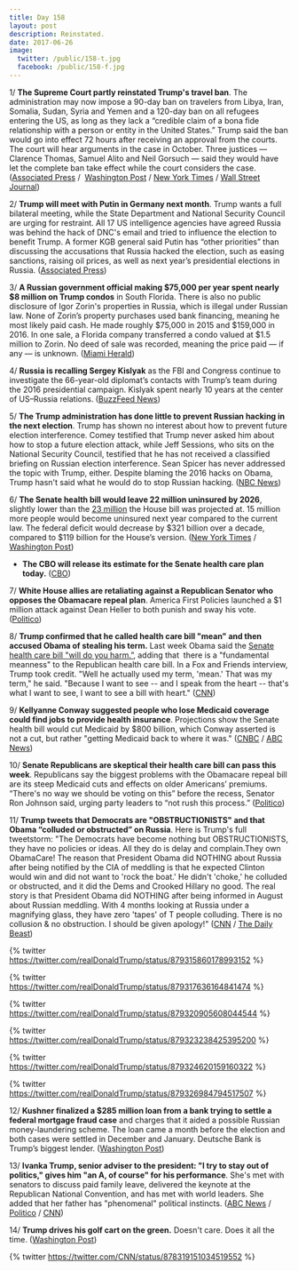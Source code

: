```yaml
---
title: Day 158
layout: post
description: Reinstated.
date: 2017-06-26
image:
  twitter: /public/158-t.jpg
  facebook: /public/158-f.jpg
---
```


1/ **The Supreme Court partly reinstated Trump's travel ban**. The administration may now impose a 90-day ban on travelers from Libya, Iran, Somalia, Sudan, Syria and Yemen and a 120-day ban on all refugees entering the US, as long as they lack a “credible claim of a bona fide relationship with a person or entity in the United States.” Trump said the ban would go into effect 72 hours after receiving an approval from the courts. The court will hear arguments in the case in October. Three justices — Clarence Thomas, Samuel Alito and Neil Gorsuch — said they would have let the complete ban take effect while the court considers the case. ([Associated Press](https://apnews.com/9c78ee01f1ab45ffba852974fb229487) /  [Washington Post](https://www.washingtonpost.com/politics/courts_law/supreme-court-allows-limited-version-of-trumps-travel-ban-to-take-effect-will-consider-case-in-fall/2017/06/26/97afa314-573e-11e7-b38e-35fd8e0c288f_story.html) / [New York Times](https://www.nytimes.com/2017/06/26/us/politics/supreme-court-trump-travel-ban-case.html) / [Wall Street Journal](https://www.wsj.com/articles/supreme-court-allows-implementation-of-most-of-trump-travel-ban-1498487727))

2/ **Trump will meet with Putin in Germany next month**. Trump wants a full bilateral meeting, while the State Department and National Security Council are urging for restraint. All 17 US intelligence agencies have agreed Russia was behind the hack of DNC's email and tried to influence the election to benefit Trump. A former KGB general said Putin has “other priorities” than discussing the accusations that Russia hacked the election, such as easing sanctions, raising oil prices, as well as next year’s presidential elections in Russia. ([Associated Press](https://apnews.com/a39de0185d6844bfb0c4009b22791252))

3/ **A Russian government official making $75,000 per year spent nearly $8 million on Trump condos** in South Florida. There is also no public disclosure of Igor Zorin's properties in Russia, which is illegal under Russian law. None of Zorin’s property purchases used bank financing, meaning he most likely paid cash. He made roughly $75,000 in 2015 and $159,000 in 2016. In one sale, a Florida company transferred a condo valued at $1.5 million to Zorin. No deed of sale was recorded, meaning the price paid — if any — is unknown. ([Miami Herald](http://www.miamiherald.com/news/local/community/miami-dade/article157640179.html))

4/ **Russia is recalling Sergey Kislyak** as the FBI and Congress continue to investigate the 66-year-old diplomat’s contacts with Trump’s team during the 2016 presidential campaign. Kislyak spent nearly 10 years at the center of US–Russia relations. ([BuzzFeed News](https://www.buzzfeed.com/johnhudson/moscow-is-finally-recalling-russian-ambassador-sergey))

5/ **The Trump administration has done little to prevent Russian hacking in the next election**. Trump has shown no interest about how to prevent future election interference. Comey testified that Trump never asked him about how to stop a future election attack, while Jeff Sessions, who sits on the National Security Council, testified that he has not received a classified briefing on Russian election interference. Sean Spicer has never addressed the topic with Trump, either. Despite blaming the 2016 hacks on Obama, Trump hasn't said what he would do to stop Russian hacking. ([NBC News](http://www.nbcnews.com/politics/elections/trump-white-house-has-taken-little-action-stop-next-election-n776116))

6/ **The Senate health bill would leave 22 million uninsured by 2026**, slightly lower than the [23 million](https://whatthefuckjusthappenedtoday.com/2017/05/24/Day-125/#10-the-house-health-care-bill-would) the House bill was projected at. 15 million more people would become uninsured next year compared to the current law. The federal deficit would decrease by $321 billion over a decade, compared to $119 billion for the House’s version. ([New York Times](https://www.nytimes.com/2017/06/26/us/politics/senate-health-care-bill-republican.html) / [Washington Post](https://www.washingtonpost.com/national/health-science/imminent-cbo-report-could-prove-pivotal-for-senate-republicans-health-care-bill/2017/06/26/cb8d61e2-59f7-11e7-a9f6-7c3296387341_story.html))

* **The CBO will release its estimate for the Senate health care plan today.** ([CBO](https://www.cbo.gov/publication/52850))

7/ **White House allies are retaliating against a Republican Senator who opposes the Obamacare repeal plan**. America First Policies launched a $1 million attack against Dean Heller to both punish and sway his vote. ([Politico](http://www.politico.com/story/2017/06/25/trump-heller-health-care-obamacare-239941))

8/ **Trump confirmed that he called health care bill "mean" and then accused Obama of stealing his term.** Last week Obama said the [Senate health care bill "will do you harm.”](https://whatthefuckjusthappenedtoday.com/2017/06/22/Day-154/#2-obama-said-the-senate-health-care), adding that  there is a "fundamental meanness" to the Republican health care bill. In a Fox and Friends interview, Trump took credit. "Well he actually used my term, 'mean.' That was my term," he said. "Because I want to see -- and I speak from the heart -- that's what I want to see, I want to see a bill with heart." ([CNN](http://www.cnn.com/2017/06/25/politics/donald-trump-confirms-mean-health-care/index.html))

9/ **Kellyanne Conway suggested people who lose Medicaid coverage could find jobs to provide health insurance**. Projections show the Senate health bill would cut Medicaid by $800 billion, which Conway asserted is not a cut, but rather "getting Medicaid back to where it was." ([CNBC](http://www.cnbc.com/2017/06/25/kellyanne-conway-those-on-medicaid-who-will-lose-insurance-can-get-jobs.html) / [ABC News](http://abcnews.go.com/Politics/kellyanne-conway-senate-health-bill-cuts-medicaid/story?id=48255191))

10/ **Senate Republicans are skeptical their health care bill can pass this week**. Republicans say the biggest problems with the Obamacare repeal bill are its steep Medicaid cuts and effects on older Americans’ premiums. “There's no way we should be voting on this” before the recess, Senator Ron Johnson said, urging party leaders to “not rush this process.” ([Politico](http://www.politico.com/story/2017/06/25/obamacare-repeal-senate-republicans-239937))

11/ **Trump tweets that Democrats are "OBSTRUCTIONISTS" and that Obama “colluded or obstructed” on Russia**. Here is Trump's full tweetstorm: "The Democrats have become nothing but OBSTRUCTIONISTS, they have no policies or ideas. All they do is delay and complain.They own ObamaCare! The reason that President Obama did NOTHING about Russia after being notified by the CIA of meddling is that he expected Clinton would win and did not want to 'rock the boat.' He didn't 'choke,' he colluded or obstructed, and it did the Dems and Crooked Hillary no good. The real story is that President Obama did NOTHING after being informed in August about Russian meddling. With 4 months looking at Russia under a magnifying glass, they have zero 'tapes' of T people colluding. There is no collusion & no obstruction. I should be given apology!" ([CNN](http://www.cnn.com/2017/06/26/politics/trump-tweet-obama-russia-collusion-obstruction/index.html) / [The Daily Beast](http://www.thedailybeast.com/trump-obama-colluded-or-obstructed-on-russia))

{% twitter https://twitter.com/realDonaldTrump/status/879315860178993152 %}

{% twitter https://twitter.com/realDonaldTrump/status/879317636164841474 %}

{% twitter https://twitter.com/realDonaldTrump/status/879320905608044544 %}

{% twitter https://twitter.com/realDonaldTrump/status/879323238425395200 %}

{% twitter https://twitter.com/realDonaldTrump/status/879324620159160322 %}

{% twitter https://twitter.com/realDonaldTrump/status/879326984794517507 %}


12/ **Kushner finalized a $285 million loan from a bank trying to settle a federal mortgage fraud case** and charges that it aided a possible Russian money-laundering scheme. The loan came a month before the election and both cases were settled in December and January. Deutsche Bank is Trump’s biggest lender. ([Washington Post](https://www.washingtonpost.com/national/kushner-firms-285-million-deutsche-bank-loan-came-just-before-election-day/2017/06/25/984f3acc-4f88-11e7-b064-828ba60fbb98_story.html))

13/ **Ivanka Trump, senior adviser to the president: "I try to stay out of politics," gives him "an A, of course" for his performance**. She's met with senators to discuss paid family leave, delivered the keynote at the Republican National Convention, and has met with world leaders. She added that her father has "phenomenal" political instincts. ([ABC News](http://abcnews.go.com/Politics/ivanka-trump-stay-politics/story?id=48280620) / [Politico](http://www.politico.com/tipsheets/playbook/2017/06/26/ivanka-sr-adviser-to-potus-i-try-to-stay-out-of-politics-health-care-crunch-week-cbo-expected-to-project-big-coverage-losses-sen-ron-johnson-blasts-bill-in-nyt-221021) / [CNN](http://www.cnn.com/2017/06/26/politics/ivanka-trump-donald-trump/index.html))

14/ **Trump drives his golf cart on the green.** Doesn't care. Does it all the time. ([Washington Post](https://www.washingtonpost.com/news/early-lead/wp/2017/06/22/what-the-hell-trump-president-upsets-golf-fans-after-driving-cart-on-green/))

{% twitter https://twitter.com/CNN/status/878319151034519552 %}